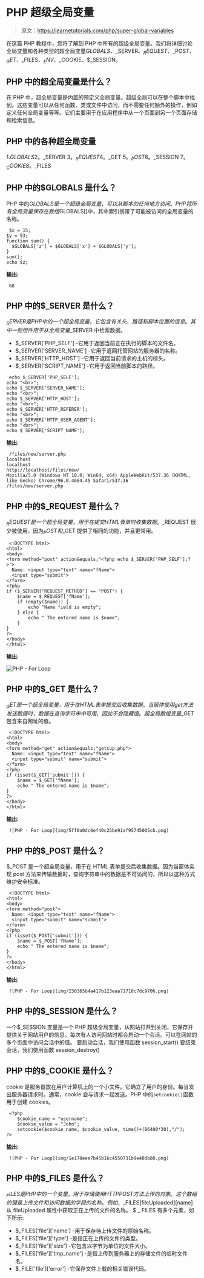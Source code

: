 # PHP 超级全局变量

> 原文：<https://learnetutorials.com/php/super-global-variables>

在这篇 PHP 教程中，您将了解到 PHP 中所有的超级全局变量。我们将详细讨论全局变量和各种类型的超全局变量$GLOBALS、$_SERVER、$_REQUEST、$_POST、$_GET、$_FILES、$_ENV、$_COOKIE、$_SESSION。

## PHP 中的超全局变量是什么？

在 PHP 中，超全局变量是内置的预定义全局变量。超级全局可以在整个脚本中找到。这些变量可以从任何函数、类或文件中访问，而不需要任何额外的操作，例如定义任何全局变量等等。它们主要用于在应用程序中从一个页面到另一个页面存储和检索信息。

## PHP 中的各种超全局变量

1.$GLOBALS
2。$_SERVER
3。$_REQUEST
4。$_GET
5。$_POST
6。$_SESSION
7。$_COOKIE
8。$_FILES

## PHP 中的$GLOBALS 是什么？

PHP 中的$GLOBALS 是一个超级全局变量，可以从脚本的任何地方访问。PHP 将所有全局变量保存在数组$GLOBALS[]中，其中索引携带了可能被访问的全局变量的名称。

```
 $x = 15;
$y = 53; 
function sum() {
  $GLOBALS['z'] = $GLOBALS['x'] + $GLOBALS['y'];
}
sum();
echo $z; 

```

**输出:**

```
 68 
```

## PHP 中的$_SERVER 是什么？

$_SERVER 是 PHP 中的一个超全局变量，它包含有关头、路径和脚本位置的信息。其中一些组件用于从全局变量$_SERVER 中检索数据。

*   $_SERVER['PHP_SELF'] -它用于返回当前正在执行的脚本的文件名。
*   $_SERVER['SERVER_NAME'] -它用于返回托管网站的服务器的名称。
*   $_SERVER['HTTP_HOST'] -它用于返回当前请求的主机的标头。
*   $_SERVER['SCRIPT_NAME'] -它用于返回当前脚本的路径。

```
 echo $_SERVER['PHP_SELF'];
echo "<br>";
echo $_SERVER['SERVER_NAME'];
echo "<br>";
echo $_SERVER['HTTP_HOST'];
echo "<br>";
echo $_SERVER['HTTP_REFERER'];
echo "<br>";
echo $_SERVER['HTTP_USER_AGENT'];
echo "<br>";
echo $_SERVER['SCRIPT_NAME']; 

```

**输出:**

```
 /files/new/server.php
localhost
localhost
http://localhost/files/new/
Mozilla/5.0 (Windows NT 10.0; Win64; x64) AppleWebKit/537.36 (KHTML, like Gecko) Chrome/96.0.4664.45 Safari/537.36
/files/new/server.php 
```

## PHP 中的$_REQUEST 是什么？

$_REQUEST 是一个超全局变量，用于在提交 HTML 表单时收集数据。$_REQUEST 很少被使用，因为$_POST 和$_GET 提供了相同的功能，并且更常用。

```
 <!DOCTYPE html>
<html>
<body>
<form method="post" action&equals;"<?php echo $_SERVER['PHP_SELF'];?>">
  Name: <input type="text" name="fName">
  <input type="submit">
</form>
<?php
if ($_SERVER["REQUEST_METHOD"] == "POST") {
    $name = $_REQUEST['fName'];
    if (empty($name)) {
        echo "Name field is empty";
    } else {
        echo " The entered name is $name";
    }
}
?>
</body>
</html> 

```

**输出:**

![PHP - For Loop](img/b93728ef061f55c088c970aa85d428a3.png)

## PHP 中的$_GET 是什么？

$_GET 是一个超全局变量，用于在 HTML 表单提交后收集数据。当窗体使用 get 方法发送数据时，数据在查询字符串中可用，因此不会隐藏值。超全局数组变量$_GET 包含来自网址的值。

```
 <!DOCTYPE html>
<html>
<body> 
<form method="get" action&equals;"getsup.php">
  Name: <input type="text" name="fName">
  <input type="submit" name="submit">
</form>
<?php
if (isset($_GET['submit'])) {
    $name = $_GET['fName'];
    echo " The entered name is $name";
}
?>
</body>
</html> 
```

**输出:**

```
 ![PHP - For Loop](img/5ff0a0dc6ef40c25be91af95745005cb.png) 
```

## PHP 中的$_POST 是什么？

$_POST 是一个超全局变量，用于在 HTML 表单提交后收集数据。因为当窗体实现 post 方法来传输数据时，查询字符串中的数据是不可访问的，所以以这种方式维护安全标准。

```
 <!DOCTYPE html>
<html>
<body>
<form method="post">
  Name: <input type="text" name="fName">
  <input type="submit" name="submit">
</form>
<?php
if (isset($_POST['submit'])) {
    $name = $_POST['fName'];
    echo " The entered name is $name";
}
?>
</body>
</html> 

```

**输出:**

```
 ![PHP - For Loop](img/230365b4a417b123eaa71718c7dc9706.png) 
```

## PHP 中的$_SESSION 是什么？

一个$_SESSION 变量是一个 PHP 超级全局变量，从网站打开到关闭，它保存并提供关于网站用户的信息。每次有人访问网站时都会启动一个会话。可以在网站的多个页面中访问会话中的值。
要启动会话，我们使用函数 session_start()
要结束会话，我们使用函数 session_destroy()

## PHP 中的$_COOKIE 是什么？

cookie 是服务器放在用户计算机上的一个小文件。它确立了用户的身份。每当发出服务器请求时。通常，cookie 会与请求一起发送。PHP 中的`setcookie()`函数用于创建 cookies。

```
 <?php
    $cookie_name = "username";
    $cookie_value = "John";
    setcookie($cookie_name, $cookie_value, time()+(86400*30),"/");
?> 
```

**输出:**

```
 ![PHP - For Loop](img/1e178eee7b45b16c4550731b9e48db80.png) 
```

## PHP 中的$_FILES 是什么？

$_FILES 是 PHP 中的一个变量，用于存储使用 HTTP POST 方法上传的对象。这个数组的键是上传文件和访问数据的字段的名称。例如，$_FILES[fileUploaded][name]从 fileUploaded 属性中获取正在上传的文件的名称。
$ _ FILES 有多个元素，如下所示:

*   $_FILES['file']['name'] -用于保存待上传文件的原始名称。
*   $_FILES['file']['type'] -是指正在上传的文件的类型。
*   $_FILES['file']['size'] -它包含以字节为单位的文件大小。
*   $_FILES['file']['tmp_name'] -是指上传到服务器上的存储文件的临时文件名。
*   $_FILE['file']['error'] -它保存文件上载的相关错误代码。